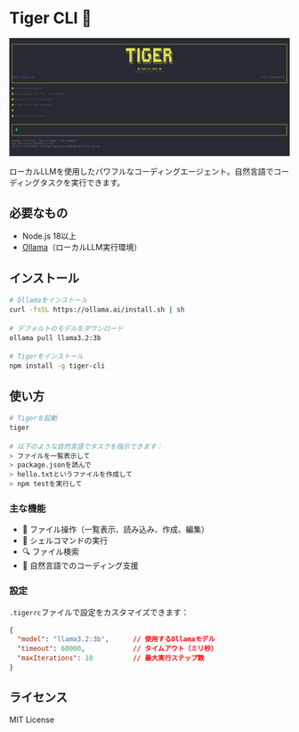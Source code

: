 # Tiger CLI 🐯

![Tiger CLI](./screenshot.png)

ローカルLLMを使用したパワフルなコーディングエージェント。自然言語でコーディングタスクを実行できます。

## 必要なもの

- Node.js 18以上
- [Ollama](https://ollama.ai/)（ローカルLLM実行環境）

## インストール

```bash
# Ollamaをインストール
curl -fsSL https://ollama.ai/install.sh | sh

# デフォルトのモデルをダウンロード
ollama pull llama3.2:3b

# Tigerをインストール
npm install -g tiger-cli
```

## 使い方

```bash
# Tigerを起動
tiger

# 以下のような自然言語でタスクを指示できます：
> ファイルを一覧表示して
> package.jsonを読んで
> hello.txtというファイルを作成して
> npm testを実行して
```

### 主な機能

- 📁 ファイル操作（一覧表示、読み込み、作成、編集）
- 🔧 シェルコマンドの実行
- 🔍 ファイル検索
- 📝 自然言語でのコーディング支援

### 設定

`.tigerrc`ファイルで設定をカスタマイズできます：

```json
{
  "model": "llama3.2:3b",      // 使用するOllamaモデル
  "timeout": 60000,            // タイムアウト（ミリ秒）
  "maxIterations": 10          // 最大実行ステップ数
}
```

## ライセンス

MIT License